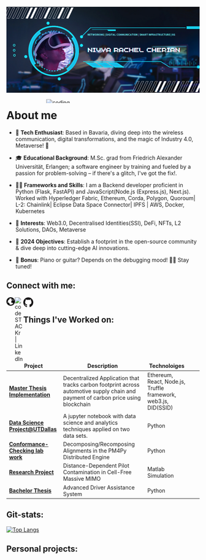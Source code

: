 [![Untitled](https://github.com/nivyz/nivyz/blob/main/nivya.png)][website]

<img align="right" alt="coding" width="400" height="10" src="https://camo.githubusercontent.com/cae12fddd9d6982901d82580bdf321d81fb299141098ca1c2d4891870827bf17/68747470733a2f2f6d69726f2e6d656469756d2e636f6d2f6d61782f313336302f302a37513379765349765f7430696f4a2d5a2e676966">

# About me

- 🚀 **Tech Enthusiast**: Based in Bavaria, diving deep into the wireless communication, digital transformations, and the magic of Industry 4.0, Metaverse! 🌌

- 🎓 **Educational Background**: M.Sc. grad from Friedrich Alexander Universität, Erlangen; a software engineer by training and fueled by a passion for problem-solving – if there's a glitch, I've got the fix!.

- 👨‍💻 **Frameworks and Skills**: I am a Backend developer proficient in Python (Flask, FastAPI) and JavaScript(Node.js (Express.js), Next.js). Worked with Hyperledger Fabric, Ethereum, Corda, Polygon, Quoroum| L-2: Chainlink| Eclipse Data Space Connector| IPFS |  AWS, Docker, Kubernetes   

- 🌈 **Interests**: Web3.0, Decentralised Identities(SSI), DeFi, NFTs, L2 Solutions, DAOs, Metaverse  
  
- 🎯 **2024 Objectives**: Establish a footprint in the open-source community & dive deep into cutting-edge AI innovations.

- 🎵 **Bonus**: Piano or guitar? Depends on the debugging mood! 🎸🎹 Stay tuned!


## Connect with me:
[<img align="left" alt="codeSTACKr.com" width="22px" src="https://raw.githubusercontent.com/iconic/open-iconic/master/svg/globe.svg" />][website]
[<img align="left" alt="codeSTACKr | LinkedIn" width="22px" src="https://cdn.jsdelivr.net/npm/simple-icons@v3/icons/linkedin.svg" />][linkedin]
[<img align="left" alt="GitHub" width="26px" src="https://raw.githubusercontent.com/github/explore/78df643247d429f6cc873026c0622819ad797942/topics/github/github.png" />][github]


<br />

## Things I've Worked on:

<center>
<table>
  <thead align="center">
    <tr border: none;>
      <td><b>Project</b></td>
      <td><b>Description</b></td>
      <td><b>Technoloiges</b></td>
    </tr>
  </thead>
  <tbody>
     <tr>
      <td><a href="https://github.com/nivyz/Master-thesis-implementation"><b>Master Thesis Implementation</b></a></td>
      <td>Decentralized Application that tracks carbon footprint across automotive supply chain and payment of carbon price using blockchain </td>
      <td>Ethereum, React, Node.js, Truffle framework, web3.js, DID(SSID)</td>
    </tr>
   <tr>
      <td><a href="https://github.com/nivyz/DataScience-UTD"><b> Data Science Project@UTDallas</b></a></td>
      <td> A jupyter notebook with data science and analytics techniques applied on two data sets.</td>
      <td>Python</td>
      <td></td>
      <td><a href=""><b></b></td>
    </tr>
        <tr>
      <td><a href="https://github.com/nivyz/Conformance-Checking"><b> Conformance-Checking lab work</b></a></td>
      <td> Decomposing/Recomposing Alignments in the PM4Py Distributed Engine </td>
      <td>Python</td>
      <td></td>
      <td><a href=""><b></b></td>
  </tr>
    <tr>
      <td><a href="https://github.com/nivyz/Research Project"><b> Research Project</b></a></td>
      <td>Distance-Dependent Pilot Contamination in Cell-Free Massive MIMO </td>
      <td>Matlab Simulation</td>
      <td></td>
      <td><a href=""><b></b></td>
  </tr>
   <tr>
      <td><a href="https://github.com/nivyz/bachelor-thesis"><b> Bachelor Thesis</b></a></td>
      <td> Advanced Driver Assistance System</td>
      <td>Python</td>
      <td></td>
      <td><a href=""><b></b></td>
     </tr>
  </tbody>
</table>
</center>



[linkedin]:https://www.linkedin.com/in/nivya-rachel-cherian-85197016b/
[github]: https://github.com/nivyz
[website]:https://nivyz.github.io


## Git-stats:
[![Top Langs](https://github-readme-stats.vercel.app/api/top-langs/?username=samuelroywork&layout=compact)](https://github.com/anuraghazra/github-readme-stats)

## Personal projects:

<!---
samuelroywork/samuelroywork is a ✨ special ✨ repository because its `README.md` (this file) appears on your GitHub profile.
You can click the Preview link to take a look at your changes.
--->
